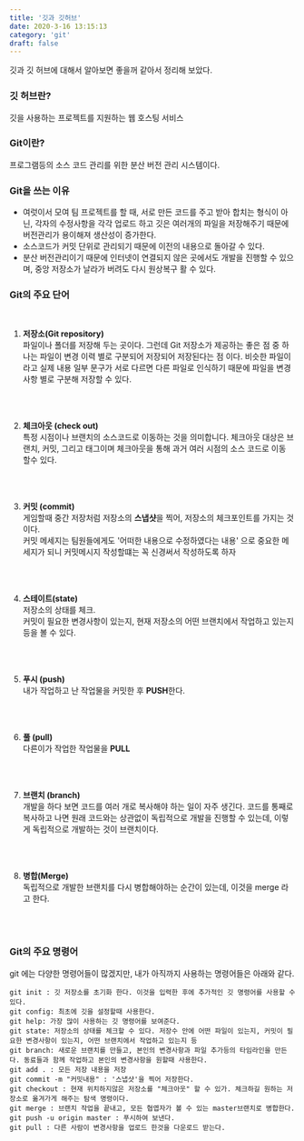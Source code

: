 ```yaml
---
title: '깃과 깃허브'
date: 2020-3-16 13:15:13
category: 'git'
draft: false
---
```


깃과 깃 허브에 대해서 알아보면 좋을꺼 같아서 정리해 보았다.


### 깃 허브란?
깃을 사용하는 프로젝트를 지원하는 웹 호스팅 서비스 


### Git이란?
프로그램등의 소스 코드 관리를 위한 분산 버전 관리 시스템이다. <br>



### Git을 쓰는 이유
* 여럿이서 모여 팀 프로젝트를 할 때, 서로 만든 코드를 주고 받아 합치는 형식이 아닌, 각자의 수정사항을 각각 업로드 하고 
깃은 여러개의 파일을 저장해주기 때문에 버전관리가 용이해져 생산성이 증가한다. 
* 소스코드가 커밋 단위로 관리되기 때문에 이전의 내용으로 돌아갈 수 있다.
* 분산 버전관리이기 때문에 인터넷이 연결되지 않은 곳에서도 개발을 진행할 수 있으며, 중앙 저장소가 날라가 버려도 다시 원상복구 활 수 있다.


### Git의 주요 단어 

<br>

1. **저장소(Git repository)** <br>
    파일이나 폴더를 저장해 두는 곳이다. 그런데 Git 저장소가 제공하는 좋은 점 중 하나는 파일이 변경 이력 별로 구분되어 저장되어 저장된다는 점 이다. 비슷한 파일이라고 실제 내용 일부 문구가 서로 다르면 다른 파일로 인식하기 때문에 파일을 변경 사항 별로 구분해 저장할 수 있다.
<br>
<br>

2. **체크아웃 (check out)**<br>
    특정 시점이나 브랜치의 소스코드로 이동하는 것을 의미합니다. 체크아웃 대상은 브랜치, 커밋, 그리고 태그이며 체크아웃을 통해 과거 여러 시점의 소스 코드로 이동 할수 있다. 
<br>
<br>


3. **커밋 (commit)**<br>
    게임할때 중간 저장처럼 저장소의 **스냅샷**을 찍어, 저장소의 체크포인트를 가지는 것이다. <br>
    커밋 메세지는 팀원들에게도 '어떠한 내용으로 수정하였다는 내용' 으로 중요한 메세지가 되니 커밋메시지 작성할떄는 꼭 신경써서 작성하도록 하자 

<br>
<br>

4. **스테이트(state)**<br> 
    저장소의 상태를 체크.<br>
    커밋이 필요한 변경사항이 있는지, 현재 저장소의 어떤 브랜치에서 작업하고 있는지 등을 볼 수 있다.

<br>
<br>

5. **푸시 (push)**<br>
    내가 작업하고 난 작업물을 커밋한 후 **PUSH**한다.

<br>
<br>


6. **풀 (pull)**<br>
    다른이가 작업한 작업물을 **PULL**

<br>
<br>

7. **브랜치 (branch)**<br>
    개발을 하다 보면 코드를 여러 개로 복사해야 하는 일이 자주 생긴다. 코드를 통째로 복사하고 나면 원래 코드와는 상관없이 독립적으로 개발을 진행할 수 있는데, 이렇게 독립적으로 개발하는 것이 브랜치이다.

<br>
<br>

8. **병합(Merge)**<br>
    독립적으로 개발한 브랜치를 다시 병합해야하는 순간이 있는데, 이것을 merge 라고 한다.<br>

<br>
<br>

### Git의 주요 명령어 

git 에는 다양한 명령어들이 많겠지만, 내가 아직까지 사용하는 명령어들은 아래와 같다. 

```
git init : 깃 저장소를 초기화 한다. 이것을 입력한 후에 추가적인 깃 명령어를 사용할 수 있다. 
git config: 최초에 깃을 설정할때 사용한다. 
git help: 가장 많이 사용하는 깃 명령어를 보여준다.
git state: 저장소의 상태를 체크할 수 있다. 저장수 안에 어떤 파일이 있는지, 커밋이 필요한 변경사항이 있는지, 어떤 브랜치에서 작업하고 있는지 등
git branch: 새로운 브랜치를 만들고, 본인의 변경사항과 파일 추가등의 타임라인을 만든다. 동료들과 함께 작업하고 본인의 변경사항을 원할때 사용한다.
git add . : 모든 저장 내용을 저장
git commit -m "커밋내용" : '스냅샷'을 찍어 저장한다.
git checkout : 현재 위치하지않은 저장소를 "체크아웃" 할 수 있가. 체크하길 원하는 저장소로 옮겨가게 해주는 탐색 명령이다.
git merge : 브랜치 작업을 끝내고, 모든 협엽자가 볼 수 있는 master브랜치로 병합한다. 
git push -u origin master : 푸시하여 보낸다. 
git pull : 다른 사람이 변경사항을 업로드 한것을 다운로드 받는다. 
```
    


